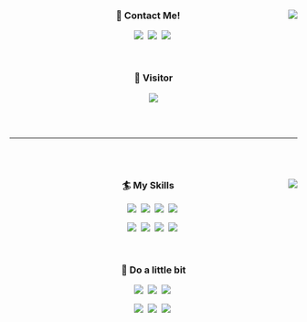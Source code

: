 <!--  헤더꾸미기
![header](https://capsule-render.vercel.app/api?text=Welcome!&type=waving&color=auto&height=200&section=header)
-->

<div align="center">

<img align="right" src="https://github-readme-stats.vercel.app/api?username=pythonstrup">

<h3> 🤙 Contact Me! </h3>
<p>
    <a href="https://myvelop.tistory.com/"><img src="https://img.shields.io/badge/My Blog-000000?style=flat-square&logo=Storyblok&logoColor=white"/></a>&nbsp
    <a href="https://www.linkedin.com/in/jh-park-6b062821a/"><img src="https://img.shields.io/badge/LinkedIn-0A66C2?style=flat-square&logo=LinkedIn&logoColor=white"/></a>&nbsp
    <a href="matilto:pythonstrup@gmail.com"><img src="https://img.shields.io/badge/pythonstrup@gmail.com-EA4335?style=flat-square&logo=Gmail&logoColor=white"/></a>&nbsp
</p>

<br/>

<h3> 🙌 Visitor </h3>

<a href="https://github.com/pythonstrup"><img src="https://hits.seeyoufarm.com/api/count/incr/badge.svg?url=https%3A%2F%2Fgithub.com%2Fpythonstrup%2Fhit-counter&count_bg=%23B6CD0D&title_bg=%230E1160&icon=github.svg&icon_color=%23E7E7E7&title=Github+Visitor&edge_flat=false"></a>

</div>

<br/><br/>

<hr/>

<br/><br/>

<div align="center">

<img align="right" src="https://github-readme-stats.vercel.app/api/top-langs/?username=pythonstrup&langs_count=6&hide=jupyter%20notebook,roff">

<h3> 🏄 My Skills </h3>

<p>
    <img src="https://img.shields.io/badge/HTML5-E34F26?style=flat-square&logo=HTML5&logoColor=white"/>&nbsp
    <img src="https://img.shields.io/badge/css-1572B6?style=flat-square&logo=CSS&logoColor=white"/></a>&nbsp
    <img src="https://img.shields.io/badge/Javascript-F7DF1E?style=flat-square&logo=javascript&logoColor=white"/>&nbsp
    <img src="https://img.shields.io/badge/Node.js-339933?style=flat-square&logo=Node.js&logoColor=white"/>&nbsp
</p>

<p>
    <img src="https://img.shields.io/badge/React-61DAFB?style=flat-square&logo=React&logoColor=white"/></a>&nbsp 
    <img src="https://img.shields.io/badge/Express-000000?style=flat-square&logo=express&logoColor=white"/>&nbsp
    <img src="https://img.shields.io/badge/NestJS-E0234E?style=flat-square&logo=NestJS&logoColor=white"/>&nbsp
    <img src="https://img.shields.io/badge/MySQL-4479A1?style=flat-square&logo=Mysql&logoColor=white"/>&nbsp  
</p>

<br/>

<h3> 🛶 Do a little bit </h3>

<p>
    <img src="https://img.shields.io/badge/Docker-2496ED?style=flat-square&logo=Docker&logoColor=white"/>&nbsp
    <img src="https://img.shields.io/badge/GithubActions-2088FF?style=flat-square&logo=GithubActions&logoColor=white"/>&nbsp
    <img src="https://img.shields.io/badge/NGINX-009639?style=flat-square&logo=NGINX&logoColor=white"/>&nbsp
</p>
<p>
    <img src="https://img.shields.io/badge/Python-244BA6?style=flat-square&logo=python&logoColor=white"/>&nbsp
    <img src="https://img.shields.io/badge/Java-BE327B?style=flat-square&logo=Java&logoColor=white"/>&nbsp
    <img src="https://img.shields.io/badge/Spring Boot-6DB33F?style=flat-square&logo=Spring Boot&logoColor=white"/>&nbsp
</p>

<br/>

<div>

<br/><br/>

</div>
